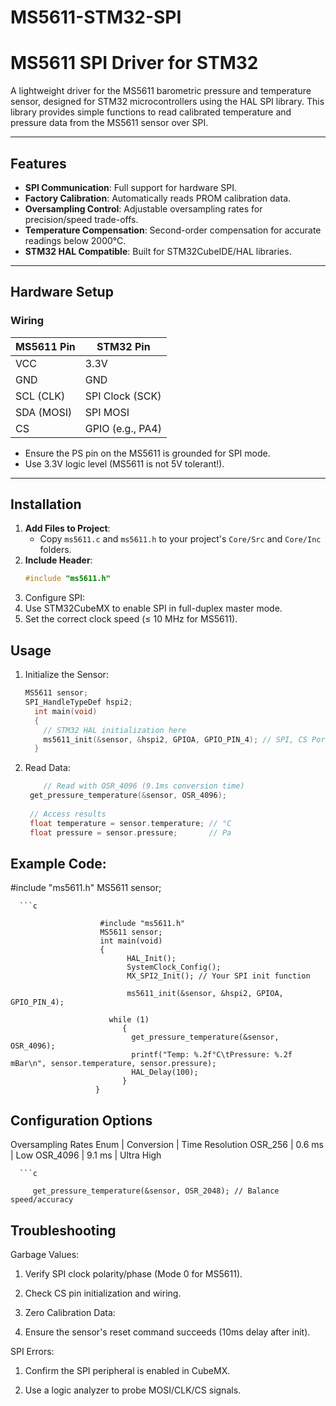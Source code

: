 # MS5611-STM32-SPI

# MS5611 SPI Driver for STM32

A lightweight driver for the MS5611 barometric pressure and temperature sensor, designed for STM32 microcontrollers using the HAL SPI library. This library provides simple functions to read calibrated temperature and pressure data from the MS5611 sensor over SPI.

---

## Features
- **SPI Communication**: Full support for hardware SPI.
- **Factory Calibration**: Automatically reads PROM calibration data.
- **Oversampling Control**: Adjustable oversampling rates for precision/speed trade-offs.
- **Temperature Compensation**: Second-order compensation for accurate readings below 2000°C.
- **STM32 HAL Compatible**: Built for STM32CubeIDE/HAL libraries.

---

## Hardware Setup
### Wiring
| MS5611 Pin | STM32 Pin       |
|------------|-----------------|
| VCC        | 3.3V           |
| GND        | GND            |
| SCL (CLK)  | SPI Clock (SCK) |
| SDA (MOSI) | SPI MOSI        |
| CS         | GPIO (e.g., PA4)|

- Ensure the PS pin on the MS5611 is grounded for SPI mode.
- Use 3.3V logic level (MS5611 is not 5V tolerant!).

---

## Installation
1. **Add Files to Project**:
   - Copy `ms5611.c` and `ms5611.h` to your project's `Core/Src` and `Core/Inc` folders.
2. **Include Header**:
   ```c
   #include "ms5611.h"
3. Configure SPI:
1. Use STM32CubeMX to enable SPI in full-duplex master mode.
2. Set the correct clock speed (≤ 10 MHz for MS5611).
   
## Usage
1. Initialize the Sensor:
   ```c
   MS5611 sensor;
   SPI_HandleTypeDef hspi2; 
     int main(void) 
     {
       // STM32 HAL initialization here
       ms5611_init(&sensor, &hspi2, GPIOA, GPIO_PIN_4); // SPI, CS Port, CS Pin
     }

2. Read Data:
    ```c  
        // Read with OSR_4096 (9.1ms conversion time)
     get_pressure_temperature(&sensor, OSR_4096);
     
     // Access results
     float temperature = sensor.temperature; // °C
     float pressure = sensor.pressure;       // Pa

## Example Code:

#include "ms5611.h"
MS5611 sensor;
     
      ```c
      
                        #include "ms5611.h"
                        MS5611 sensor;      
                        int main(void) 
                        {
                              HAL_Init();
                              SystemClock_Config();
                              MX_SPI2_Init(); // Your SPI init function
                        
                              ms5611_init(&sensor, &hspi2, GPIOA, GPIO_PIN_4);
                        
                          while (1) 
                             {
                               get_pressure_temperature(&sensor, OSR_4096);
                               printf("Temp: %.2f°C\tPressure: %.2f mBar\n", sensor.temperature, sensor.pressure);
                               HAL_Delay(100);
                             }
                       }

## Configuration Options
Oversampling Rates
Enum	   | Conversion | Time	Resolution
OSR_256	|  0.6 ms	 |   Low
OSR_4096	|  9.1 ms	 |   Ultra High
     
      ```c
      
         get_pressure_temperature(&sensor, OSR_2048); // Balance speed/accuracy

## Troubleshooting
Garbage Values:

1. Verify SPI clock polarity/phase (Mode 0 for MS5611).

2. Check CS pin initialization and wiring.

3. Zero Calibration Data:

4. Ensure the sensor's reset command succeeds (10ms delay after init).

SPI Errors:

1. Confirm the SPI peripheral is enabled in CubeMX.

2. Use a logic analyzer to probe MOSI/CLK/CS signals.

